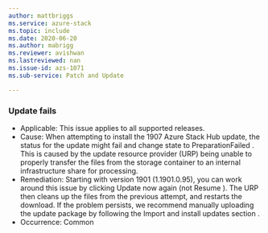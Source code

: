 ```yaml
---
author: mattbriggs
ms.service: azure-stack
ms.topic: include
ms.date: 2020-06-20
ms.author: mabrigg
ms.reviewer: avishwan
ms.lastreviewed: nan
ms.issue-id: azs-1071
ms.sub-service: Patch and Update

---
```

### Update fails

- Applicable: This issue applies to all supported releases.
- Cause: When attempting to install the 1907 Azure Stack Hub update, the status for the update might fail and change state to PreparationFailed . This is caused by the update resource provider (URP) being unable to properly transfer the files from the storage container to an internal infrastructure share for processing.
- Remediation: Starting with version 1901 (1.1901.0.95), you can work around this issue by clicking Update now again (not Resume ). The URP then cleans up the files from the previous attempt, and restarts the download. If the problem persists, we recommend manually uploading the update package by following the Import and install updates section .
- Occurrence: Common